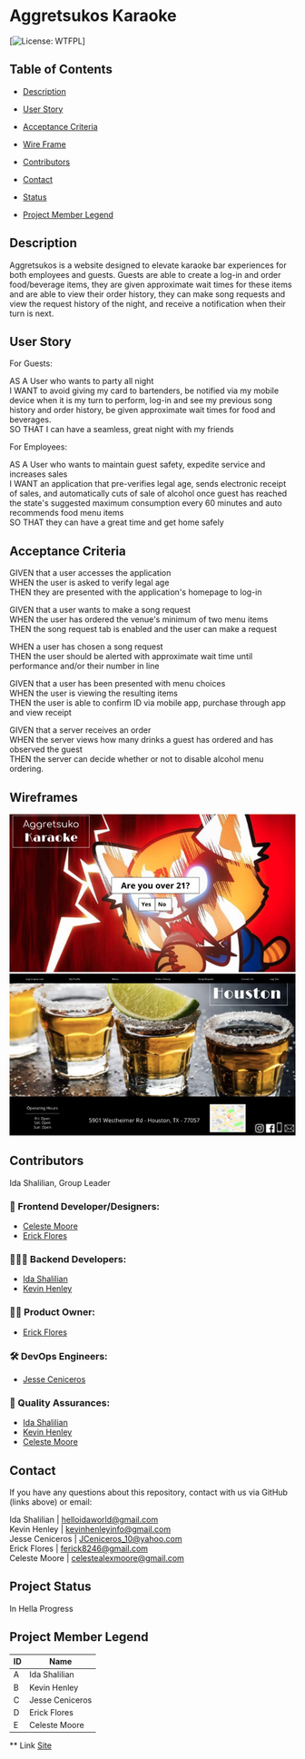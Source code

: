 # Aggretsukos Karaoke
  [![License: WTFPL](https://img.shields.io/badge/License-${license}.svg)]

  ## Table of Contents

  * [Description](#Description)

  * [User Story](#User)

  * [Acceptance Criteria](#Acceptance)

  * [Wire Frame](#Wireframe)

  * [Contributors](#Contributors)

  * [Contact](#Contact)

  * [Status](Status)

  * [Project Member Legend](#Legend)


  ## Description
Aggretsukos is a website designed to elevate karaoke bar experiences for both employees and guests. Guests are able to create a log-in and order food/beverage items, they are given approximate wait times for these items and are able to view their order history, they can make song requests and view the request history of the night, and receive a notification when their turn is next.


## User Story

For Guests:  

  AS A User who wants to party all night  
  I WANT to avoid giving my card to bartenders, be notified via my mobile device when it is my turn to perform, log-in and see my previous song history and order history, be given approximate wait times for food and beverages.  
  SO THAT I can have a seamless, great night with my friends  

For Employees:  

  AS A User who wants to maintain guest safety, expedite service and increases sales  
  I WANT an application that pre-verifies legal age, sends electronic receipt of sales, and automatically cuts of sale of alcohol once guest has reached the state's suggested maximum consumption every 60 minutes and auto recommends food menu items  
  SO THAT they can have a great time and get home safely  


## Acceptance Criteria

GIVEN that a user accesses the application  
WHEN the user is asked to verify legal age  
THEN they are presented with the application's homepage to log-in  

GIVEN that a user wants to make a song request  
WHEN the user has ordered the venue's minimum of two menu items  
THEN the song request tab is enabled and the user can make a request  

WHEN a user has chosen a song request  
THEN the user should be alerted with approximate wait time until performance and/or their number in line  

GIVEN that a user has been presented with menu choices  
WHEN the user is viewing the resulting items  
THEN the user is able to confirm ID via mobile app, purchase through app and view receipt  

GIVEN that a server receives an order  
WHEN the server views how many drinks a guest has ordered and has observed the guest  
THEN the server can decide whether or not to disable alcohol menu ordering.  


## Wireframes
![project wireframe](./assets/homescreen-proj2.png)  
![project wireframe2](./assets/userscreen-proj2.png)  

## Contributors

Ida Shalilian, Group Leader

### 🎨 Frontend Developer/Designers: 
* [Celeste Moore](https://github.com/celestealexmoore)
* [Erick Flores](https://github.com/ferick8246)
### 🧑🏽‍💻  Backend Developers: 
* [Ida Shalilian](https://github.com/corgimaman) 
* [Kevin Henley](https://github.com/KevinHenleyCode)
### 👨‍💼  Product Owner: 
* [Erick Flores](https://github.com/ferick8246)
### 🛠 DevOps Engineers: 
* [Jesse Ceniceros](https://github.com/Jesse2360)
### 🥸  Quality Assurances: 
* [Ida Shalilian](https://github.com/corgimaman) 
* [Kevin Henley](https://github.com/KevinHenleyCode)
* [Celeste Moore](https://github.com/celestealexmoore)

## Contact
If you have any questions about this repository, contact with us via GitHub (links above) or email:

Ida Shalilian | helloidaworld@gmail.com  
Kevin Henley | kevinhenleyinfo@gmail.com  
Jesse Ceniceros | JCeniceros_10@yahoo.com  
Erick Flores | ferick8246@gmail.com  
Celeste Moore | celestealexmoore@gmail.com  

## Project Status
In Hella Progress


## Project Member Legend
|ID  |Name  |
|---------|----|
|A     |Ida Shalilian|
|B     |Kevin Henley|
|C     |Jesse Ceniceros|
|D     |Erick Flores|
|E     |Celeste Moore|


** Link
[Site](https://aggretsukos-bar.herokuapp.com/)
